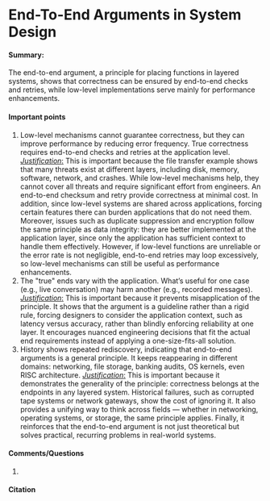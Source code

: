 # End-To-End Arguments in System Design

#### Summary:
The end-to-end argument, a principle for placing functions in layered systems, shows that correctness can be ensured by end-to-end checks and retries, while low-level implementations serve mainly for performance enhancements.
#### Important points
1. Low-level mechanisms cannot guarantee correctness, but they can improve performance by reducing error frequency. True correctness requires end-to-end checks and retries at the application level.
	<u>_Justification_:</u> This is important because the file transfer example shows that many threats exist at different layers, including disk, memory, software, network, and crashes. While low-level mechanisms help, they cannot cover all threats and require significant effort from engineers. An end-to-end checksum and retry provide correctness at minimal cost. In addition, since low-level systems are shared across applications, forcing certain features there can burden applications that do not need them. Moreover, issues such as duplicate suppression and encryption follow the same principle as data integrity: they are better implemented at the application layer, since only the application has sufficient context to handle them effectively. However, if low-level functions are unreliable or the error rate is not negligible, end-to-end retries may loop excessively, so low-level mechanisms can still be useful as performance enhancements.
2. The "true" ends vary with the application. What’s useful for one case (e.g., live conversation) may harm another (e.g., recorded messages). 
	<u>_Justification_:</u>  This is important because it prevents misapplication of the principle. It shows that the argument is a guideline rather than a rigid rule, forcing designers to consider the application context, such as latency versus accuracy, rather than blindly enforcing reliability at one layer. It encourages nuanced engineering decisions that fit the actual end requirements instead of applying a one-size-fits-all solution.
3. History shows repeated rediscovery, indicating that end-to-end arguments is a general principle. It keeps reappearing in different domains: networking, file storage, banking audits, OS kernels, even RISC architecture.
	<u>_Justification_:</u> This is important because it demonstrates the generality of the principle: correctness belongs at the endpoints in any layered system. Historical failures, such as corrupted tape systems or network gateways, show the cost of ignoring it. It also provides a unifying way to think across fields — whether in networking, operating systems, or storage, the same principle applies. Finally, it reinforces that the end-to-end argument is not just theoretical but solves practical, recurring problems in real-world systems.
#### Comments/Questions
1. 
#### Citation
	